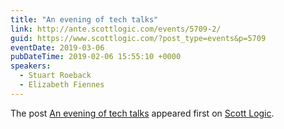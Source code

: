 ```yaml
---
title: "An evening of tech talks"
link: http://ante.scottlogic.com/events/5709-2/
guid: https://www.scottlogic.com/?post_type=events&p=5709
eventDate: 2019-03-06
pubDateTime: 2019-02-06 15:55:10 +0000
speakers:
  - Stuart Roeback
  - Elizabeth Fiennes
---
```


<p>The post <a rel="nofollow" href="http://ante.scottlogic.com/events/5709-2/">An evening of tech talks</a> appeared first on <a rel="nofollow" href="http://ante.scottlogic.com">Scott Logic</a>.</p>